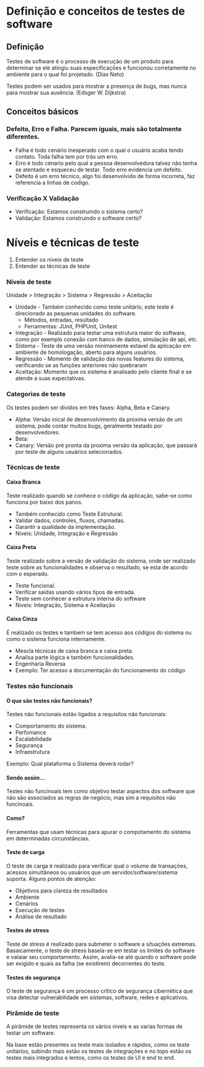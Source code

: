 # Definição e conceitos de testes de software

## Definição
Testes de software é o processo de execução de um produto para determinar se ele atingiu suas especificações e funcionou corretamente no ambiente para o qual foi projetado. (Dias Neto)

Testes podem ser usados para mostrar a presença de bugs, mas nunca para mostrar sua ausência. (Edsger W. Dijkstra)

## Conceitos básicos

### Defeito, Erro e Falha. Parecem iguais, mais são totalmente diferentes.

* Falha é todo cenário inesperado com o qual o usuário acaba tendo contato. Toda falha tem por trás um erro.
* Erro é todo cénario pelo qual a pessoa desenvolvedora talvez não tenha se atentado e esqueceu de testar. Todo erro evidencia um defeito.
* Defeito é um erro técnico, algo foi desenvolvido de forma incorreta, faz referencia a linhas de codigo.

### Verificação X Validação

* Verificação: Estamos construindo o sistema certo?
* Validação: Estamos construindo o software certo?

# Níveis e técnicas de teste
1. Entender os níveis de teste
2. Entender as técnicas de teste

### Níveis de teste

Unidade > Integração > Sistema > Regressão > Aceitação

* Unidade - Também conhecido como teste unitário, este teste é direcionado as pequenas unidades do software.
  * Métodos, entradas, resultado
  * Ferramentas: JUnit, PHPUnit, Unitest
* Integração - Realizado para testar uma estrutura maior do software, como por exemplo conexão com banco de dados, simulação de api, etc.
* Sistema - Teste de uma versão minimamente estavel da aplicação em ambiente de homologação, aberto para alguns usuários.
* Regressão - Momento de validação das novas features do sistema, verificando se as funções anteriores não quebraram
* Aceitação: Momento que os sistema é analisado pelo cliente final e se atende a suas expectativas.

### Categorias de teste
Os testes podem ser dividos em três fases: Alpha, Beta e Canary.
* Alpha: Versão inical de desenvolvimento da proxima versão de um sistema, pode contar muitos bugs, geralmente testado por desenvolvedores.
* Beta: 
* Canary: Versão pré pronta da proxima versão da aplicação, que passará por teste de alguns usuários selecionados.

### Técnicas de teste
#### Caixa Branca
Teste realizado quando se conhece o código da aplicação, sabe-se como funciona por baixo dos panos.
* Também conhecido como Teste Estrutural.
* Validar dados, controles, fluxos, chamadas.
* Garantir a qualidade da implementação.
* Níveis: Unidade, Integração e Regressão

#### Caixa Preta
Teste realizado sobre a versão de validação do sistema, onde ser realizado teste sobre as funcionalidades e observa o resultado, se esta de acordo com o esperado.
* Teste funcional.
* Verificar saídas usando vários tipos de entrada.
* Teste sem conhecer a estrutura interna do software
* Niveis: Integração, Sistema e Aceitação

#### Caixa Cinza
É realizado os testes e tambem se tem acesso aos códigos do sistema ou como o sistema funciona internamente.
* Mescla técnicas de caixa branca e caixa preta.
* Analisa parte lógica e também funcionalidades.
* Engenharia Reversa
* Exemplo: Ter acesso a documentação do funcionamento do código

### Testes não funcionais

#### O que são testes não funcionais?

Testes não funcionais estão ligados a requisitos não funcionais:
* Comportamento do sistema.
* Perfomance
* Escalabilidade
* Segurança
* Infraestrutura

Exemplo: Qual plataforma o Sistema deverá rodar?

#### Sendo assim...

Testes não funcinoais tem como objetivo testar aspectos dos software que não são associados as regras de negócio, mas sim a requisitos não funcinoais.

#### Como? 

Ferramentas que usam técnicas para apurar o compotamento do sistema em determinadas circunstâncias.

#### Teste de carga

O teste de carga é realizado para verificar qual o volume de transações, acessos simultâneos ou usuários que um servidor/software/sistema suporta. Alguns pontos de atenção:
* Objetivos para clareza de resultados
* Ambiente
* Cenários
* Execução de testes
* Análise de resultado

#### Testes de stress

Teste de stress é realizado para submeter o software a situações extremas. Basaicamente, o teste de stress baseia-se em testar os limites do software e valaiar seu comportamento. Assim, avalia-se até quando o software pode ser exigido e quais as falha (se existirem) decorrentes do teste.

#### Testes de segurança

O teste de segurança é um processo crítico de segurança cibernética que visa detectar vulnerabilidade em sistemas, software, redes e aplicativos.

### Pirâmide de teste

A pirâmide de testes representa os vários niveis e as varias formas de testar um software.

Na base estão presentes os teste mais isolados e rápidos, como os teste unitários, subindo mais estão os testes de integrações e no topo estão os testes mais integrados e lentos, como os testes de UI e end to end.
